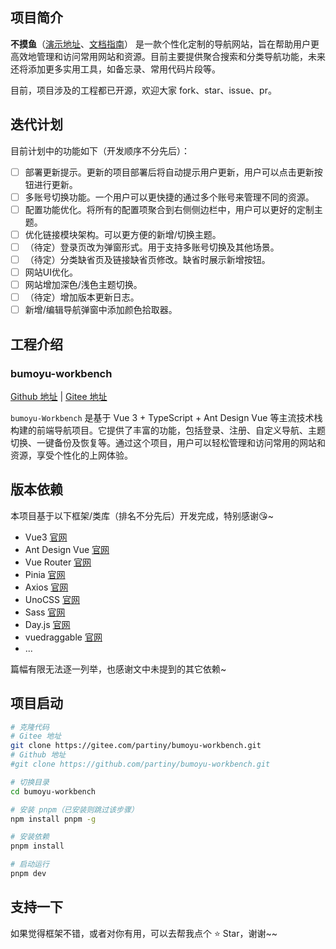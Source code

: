 ## 项目简介

**不摸鱼**（[演示地址](https://bumoyu.cn)、[文档指南](https://bumoyu.cn/docs/)） 是一款个性化定制的导航网站，旨在帮助用户更高效地管理和访问常用网站和资源。目前主要提供聚合搜索和分类导航功能，未来还将添加更多实用工具，如备忘录、常用代码片段等。

目前，项目涉及的工程都已开源，欢迎大家 fork、star、issue、pr。

## 迭代计划

目前计划中的功能如下（开发顺序不分先后）：

- [ ] 部署更新提示。更新的项目部署后将自动提示用户更新，用户可以点击更新按钮进行更新。
- [ ] 多账号切换功能。一个用户可以更快捷的通过多个账号来管理不同的资源。
- [ ] 配置功能优化。将所有的配置项聚合到右侧侧边栏中，用户可以更好的定制主题。
- [ ] 优化链接模块架构。可以更方便的新增/切换主题。
- [ ] （待定）登录页改为弹窗形式。用于支持多账号切换及其他场景。
- [ ] （待定）分类缺省页及链接缺省页修改。缺省时展示新增按钮。
- [ ] 网站UI优化。
- [ ] 网站增加深色/浅色主题切换。
- [ ] （待定）增加版本更新日志。
- [ ] 新增/编辑导航弹窗中添加颜色拾取器。

## 工程介绍

### bumoyu-workbench

[Github 地址](https://github.com/partiny/bumoyu-workbench) | [Gitee 地址](https://gitee.com/partiny/bumoyu-workbench)

`bumoyu-Workbench` 是基于 Vue 3 + TypeScript + Ant Design Vue 等主流技术栈构建的前端导航项目。它提供了丰富的功能，包括登录、注册、自定义导航、主题切换、一键备份及恢复等。通过这个项目，用户可以轻松管理和访问常用的网站和资源，享受个性化的上网体验。

## 版本依赖

本项目基于以下框架/类库（排名不分先后）开发完成，特别感谢😘~

- Vue3 [官网](https://cn.vuejs.org/)
- Ant Design Vue [官网](https://www.antdv.com/docs/vue/introduce-cn)
- Vue Router [官网](https://router.vuejs.org/zh/)
- Pinia [官网](https://pinia.vuejs.org/zh/)
- Axios [官网](https://axios-http.com/)
- UnoCSS [官网](https://unocss.dev/)
- Sass [官网](github.com/sass/dart-sass)
- Day.js [官网](https://day.js.org/docs/zh-CN/installation/installation)
- vuedraggable [官网](https://github.com/SortableJS/Vue.Draggable?tab=readme-ov-file#readme)
- ...

篇幅有限无法逐一列举，也感谢文中未提到的其它依赖~

## 项目启动

```bash
# 克隆代码
# Gitee 地址
git clone https://gitee.com/partiny/bumoyu-workbench.git
# Github 地址
#git clone https://github.com/partiny/bumoyu-workbench.git

# 切换目录
cd bumoyu-workbench

# 安装 pnpm（已安装则跳过该步骤）
npm install pnpm -g

# 安装依赖
pnpm install

# 启动运行
pnpm dev
```

## 支持一下

如果觉得框架不错，或者对你有用，可以去帮我点个 ⭐ Star，谢谢~~
